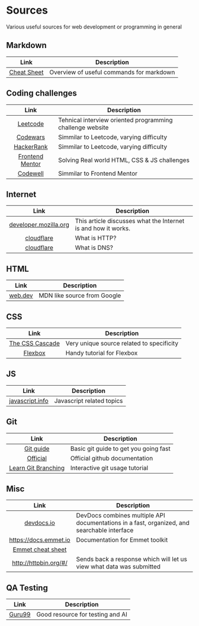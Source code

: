 # Sources
Various useful sources for web development or programming in general

## Markdown
| Link | Description |
| :-------------: | ------------- |
|[Cheat Sheet](https://www.markdownguide.org/cheat-sheet/)| Overview of useful commands for markdown|

## Coding challenges
| Link | Description |
| :-------------: | ------------- |
|[Leetcode](https://leetcode.com/)| Tehnical interview oriented  programming challenge website | 
|[Codewars](https://www.codewars.com) | Simmilar to Leetcode, varying difficulty | 
|[HackerRank](https://www.hackerrank.com/) | Simmilar to Leetcode, varying difficulty | 
|[Frontend Mentor](https://www.frontendmentor.io/home)| Solving Real world HTML, CSS & JS challenges | 
|[Codewell](https://www.codewell.cc/)| Simmilar to Frontend Mentor| 

## Internet
| Link | Description |
| :-------------: | ------------- |
|[developer.mozilla.org](https://developer.mozilla.org/en-US/docs/Learn/Common_questions/Web_mechanics/How_does_the_Internet_work)|This article discusses what the Internet is and how it works.|
|[cloudflare](https://www.cloudflare.com/en-gb/learning/ddos/glossary/hypertext-transfer-protocol-http/)|What is HTTP?|
|[cloudflare](https://www.cloudflare.com/en-gb/learning/dns/what-is-dns/)|What is DNS?|


## HTML
| Link | Description |
| :-------------: | ------------- |
|[web.dev](https://web.dev/learn/)| MDN like source from Google |

## CSS
| Link | Description |
| :-------------: | ------------- |
|[The CSS Cascade](https://wattenberger.com/blog/css-cascade)| Very unique source related to specificity|
|[Flexbox](https://www.internetingishard.com/html-and-css/flexbox/)|Handy tutorial for Flexbox|


## JS
| Link | Description |
| :-------------: | ------------- |
|[javascript.info](https://javascript.info/)| Javascript related topics |

## Git
| Link | Description |
| :-------------: | ------------- |
|[Git guide](http://rogerdudler.github.io/git-guide/) | Basic git guide to get you going fast |
|[Official](https://docs.github.com/en/get-started/quickstart/git-and-github-learning-resources)| Official github documentation |
|[Learn Git Branching](https://learngitbranching.js.org/)|Interactive git usage tutorial|

## Misc
| Link | Description |
| :-------------: | ------------- |
|[devdocs.io](https://devdocs.io/)|DevDocs combines multiple API documentations in a fast, organized, and searchable interface|
|https://docs.emmet.io| Documentation for Emmet toolkit| 
|[Emmet cheat sheet](https://docs.emmet.io/cheat-sheet/)||
|http://httpbin.org/#/|Sends back a response which will let us view what data was submitted|

## QA Testing
| Link | Description |
| :-------------: | ------------- |
|[Guru99](https://www.guru99.com/)| Good resource for testing and AI|












